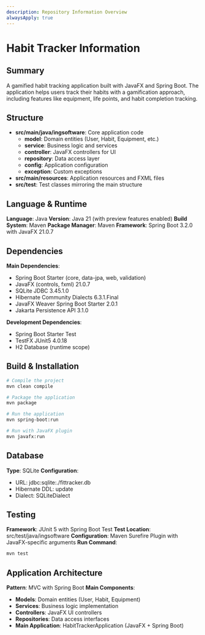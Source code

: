 ```yaml
---
description: Repository Information Overview
alwaysApply: true
---
```


# Habit Tracker Information

## Summary
A gamified habit tracking application built with JavaFX and Spring Boot. The application helps users track their habits with a gamification approach, including features like equipment, life points, and habit completion tracking.

## Structure
- **src/main/java/ingsoftware**: Core application code
  - **model**: Domain entities (User, Habit, Equipment, etc.)
  - **service**: Business logic and services
  - **controller**: JavaFX controllers for UI
  - **repository**: Data access layer
  - **config**: Application configuration
  - **exception**: Custom exceptions
- **src/main/resources**: Application resources and FXML files
- **src/test**: Test classes mirroring the main structure

## Language & Runtime
**Language**: Java
**Version**: Java 21 (with preview features enabled)
**Build System**: Maven
**Package Manager**: Maven
**Framework**: Spring Boot 3.2.0 with JavaFX 21.0.7

## Dependencies
**Main Dependencies**:
- Spring Boot Starter (core, data-jpa, web, validation)
- JavaFX (controls, fxml) 21.0.7
- SQLite JDBC 3.45.1.0
- Hibernate Community Dialects 6.3.1.Final
- JavaFX Weaver Spring Boot Starter 2.0.1
- Jakarta Persistence API 3.1.0

**Development Dependencies**:
- Spring Boot Starter Test
- TestFX JUnit5 4.0.18
- H2 Database (runtime scope)

## Build & Installation
```bash
# Compile the project
mvn clean compile

# Package the application
mvn package

# Run the application
mvn spring-boot:run

# Run with JavaFX plugin
mvn javafx:run
```

## Database
**Type**: SQLite
**Configuration**: 
- URL: jdbc:sqlite:./fittracker.db
- Hibernate DDL: update
- Dialect: SQLiteDialect

## Testing
**Framework**: JUnit 5 with Spring Boot Test
**Test Location**: src/test/java/ingsoftware
**Configuration**: Maven Surefire Plugin with JavaFX-specific arguments
**Run Command**:
```bash
mvn test
```

## Application Architecture
**Pattern**: MVC with Spring Boot
**Main Components**:
- **Models**: Domain entities (User, Habit, Equipment)
- **Services**: Business logic implementation
- **Controllers**: JavaFX UI controllers
- **Repositories**: Data access interfaces
- **Main Application**: HabitTrackerApplication (JavaFX + Spring Boot)